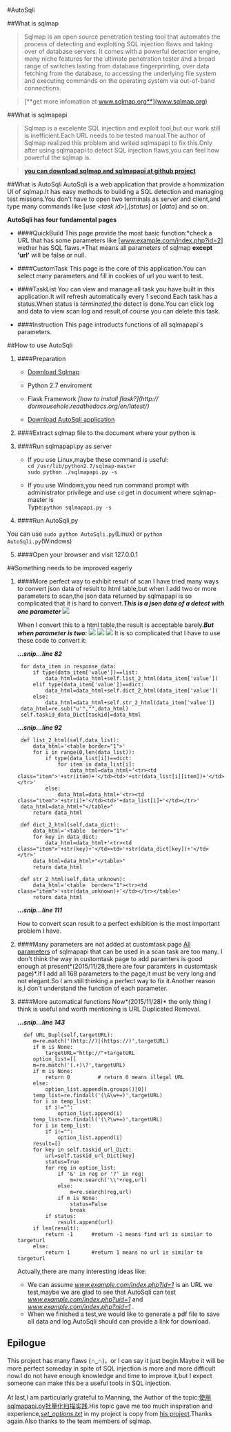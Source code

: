 #AutoSqli

##What is sqlmap
> Sqlmap is an open source penetration testing tool that automates the process of detecting and exploiting SQL injection flaws and taking over of database servers. It comes with a powerful detection engine, many niche features for the ultimate penetration tester and a broad range of switches lasting from database fingerprinting, over data fetching from the database, to accessing the underlying file system and executing commands on the operating system via out-of-band connections.
   
   >[**get more infomation at www.sqlmap.org**](www.sqlmap.org)

##What is sqlmapapi
> Sqlmap is a excelente SQL injection and exploit tool,but our work still is inefficient.Each URL needs to be tested manual.The author of Sqlmap realized this problem and writed sqlmapapi to fix this.Only after using sqlmapapi to detect SQL injection flaws,you can feel how powerful the sqlmap is.
   
   >[**you can download sqlmap and sqlmapapi at github project**](https://github.com/sqlmapproject/sqlmap)
   
##What is AutoSqli
AutoSqli is a web application that provide a hommization UI of sqlmap.It has easy methods to building a SQL detection and managing test missons.You don't have to open two terminals as server and client,and type many commands like [*use <task id\>*],[*status*] or [*data*] and so on.

**AutoSqli has four fundamental pages**

* ####QuickBuild
This page provide the most basic function:*check a URL that has some parameters like [www.example.com/index.php?id=2] wether has SQL flaws.*That means all parameters of sqlmap **except 'url'** will be false or null.

* ####CustomTask
This page is the core of this application.You can select many parameters and fill in cookies of url you want to test.

* ####TaskList
You can view and manage all task you have built in this application.It will refresh automatically every 1 second.Each task has a status.When status is *terminated*,the detect is done.You can click log and data to view scan log and result,of course you can delete this task.

* ####Instruction
This page introducts functions of all sqlmapapi's parameters.

##How to use AutoSqli

1. ####Preparation
    * [Download Sqlmap](https://github.com/sqlmapproject/sqlmap)

    * Python 2.7 enviroment

    * Flask Framework *[how to install flask?](http://      dormousehole.readthedocs.org/en/latest/)*

    * [Download AutoSqli application](https://github.com/LeeHDsniper/AutoSqli)

2. ####Extract sqlmap file to the document where your python is

3. ####Run sqlmapapi.py as server

    * If you use Linux,maybe these command is useful:
    <br>`cd /usr/lib/python2.7/sqlmap-master`
    <br>`sudo python ./sqlmapapi.py -s`

    * If you use Windows,you need run command prompt with   administrator privilege and use `cd` get in document where sqlmap-  master is
    <br>Type:`python sqlmapapi.py -s`

4. ####Run AutoSqli,py

You can use `sudo python AutoSqli.py`(Linux) or `python AutoSqli.py`(Windows)

5. ####Open your browser and visit 127.0.0.1

##Something needs to be improved eagerly

1. ####More perfect way to exhibit result of scan
I have tried many ways to convert json data of result to html table,but when I add two or more parameters to scan,the json data returned by sqlmapapi is so complicated that it is hard to convert.***This is a json data of a detect with one parameter***
![](1pa_data.png)
    
    When I convert this to a html table,the result is acceptable barely.***But when parameter is two:***
![](2pa_data1.png)
![](2pa_data2.png)
![](2pa_data3.png)
It is so complicated that I have to use these code to convert it:
   
    ***...snip...line 82***

        for data_item in response_data:
            if type(data_item['value'])==list:
                data_html=data_html+self.list_2_html(data_item['value'])
            elif type(data_item['value'])==dict:
                data_html=data_html+self.dict_2_html(data_item['value'])
            else:
                data_html=data_html+self.str_2_html(data_item['value'])
        data_html=re.sub("u'","",data_html)
        self.taskid_data_Dict[taskid]=data_html
    ***...snip...line 92***

        def list_2_html(self,data_list):
            data_html='<table border="1">'
            for i in range(0,len(data_list)):
                if type(data_list[i])==dict:
                    for item in data_list[i]:
                        data_html=data_html+'<tr><td class="item">'+str(item)+'</td><td>'+str(data_list[i][item])+'</td></tr>'
                else: 
                    data_html=data_html+'<tr><td class="item">'+str(i)+'</td><td>'+data_list[i]+'</td></tr>'  
        data_html=data_html+"</table>"
            return data_html
        
        def dict_2_html(self,data_dict):
            data_html='<table  border="1">'
            for key in data_dict:
                data_html=data_html+'<tr><td class="item">'+str(key)+'</td><td>'+str(data_dict[key])+'</td></tr>'
            data_html=data_html+"</table>"
            return data_html
        
        def str_2_html(self,data_unknown):
            data_html='<table  border="1"><tr><td class="item">'+str(data_unknown)+'</td></tr></table>'
            return data_html
    ***...snip...line 111***
    
    How to convert scan result to a perfect exhibition is the most important problem I have.

2. ####Many parameters are not added at customtask page
[All parameters](set_options.txt) of sqlmapapi that can be used in a scan task are too many. I don't think the way in customtask page to add paramters is good enough at present*(2015/11/28,there are four paramters in customtask page)*.If I add all 168 parameters to the page,it must be very long and not elegant.So I am still thinking a perfect way to fix it.Another reason is,I don't understand the function of each parameter.
3. ####More automatical functions
Now*(2015/11/28)* the only thing I think is useful and worth mentioning is URL Duplicated Removal.
   
    ***...snip...line 143***
    
         def URL_Dupl(self,targetURL):
            m=re.match('(http://)|(https://)',targetURL)
            if m is None:
                targetURL="http://"+targetURL
            option_list=[]
            m=re.match('(.+)\?',targetURL)
            if m is None:
                return 0         # return 0 means illegal URL 
            else:
                option_list.append(m.groups()[0])
            temp_list=re.findall('(\&\w+=)',targetURL)
            for i in temp_list:
                if i!="":
                    option_list.append(i)
            temp_list=re.findall('(\?\w+=)',targetURL)
            for i in temp_list:
                if i!="":
                    option_list.append(i)        
            result=[]
            for key in self.taskid_url_Dict:
                url=self.taskid_url_Dict[key]
                status=True
                for reg in option_list:
                    if '&' in reg or '?' in reg:
                        m=re.search('\\'+reg,url)
                    else:
                        m=re.search(reg,url)
                    if m is None:
                        status=False
                        break
                if status:
                    result.append(url)
            if len(result):
                return -1      #return -1 means find url is similar to targeturl
            else:
                return 1       #return 1 means no url is similar to targeturl 
   
    Actually,there are many interesting ideas like:
    
    * We can assume *www.example.com/index.php?id=1* is an URL we test,maybe we are glad to see that AutoSqli can test *www.example.com/index.php?uid=1*  and *www.example.com/index.php?nid=1* .
    * When we finished a test,we would like to generate a pdf file to save all data and log.AutoSqli should can provide a link for download.

## Epilogue
This project has many flaws (∩_∩)，or I can say it just begin.Maybe it will be more perfect someday in spite of SQL injection is more and more difficult now.I do not have enough knowledge and time to improve it,but I expect someone can make this be a useful tools in SQL injection.
   
   At last,I am particularly grateful to Manning, the Author of the topic:[使用sqlmapapi.py批量化扫描实践](http://drops.wooyun.org/tips/6653?utm_source=tuicool).His topic gave me too much inspiration and experience,*[set_options.txt](set_options.txt)* in my project is copy from [his project](https://github.com/manning23/MSpider).Thanks again.Also thanks to the team members of sqlmap.
